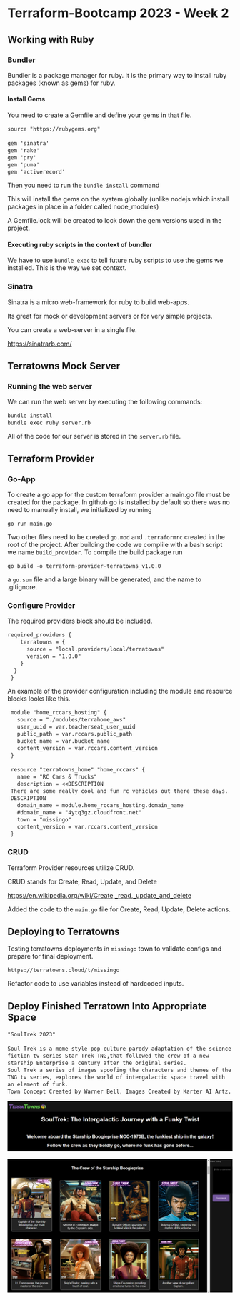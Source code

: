 # Terraform-Bootcamp 2023 - Week 2

## Working with Ruby

### Bundler

Bundler is a package manager for ruby.
It is the primary way to install ruby packages (known as gems) for ruby.

#### Install Gems

You need to create a Gemfile and define your gems in that file.

```
source "https://rubygems.org"

gem 'sinatra'
gem 'rake'
gem 'pry'
gem 'puma'
gem 'activerecord'
```

Then you need to run the `bundle install` command

This will install the gems on the system globally (unlike nodejs which install packages in place in a folder called node_modules)

A Gemfile.lock will be created to lock down the gem versions used in the project.

#### Executing ruby scripts in the context of bundler

We have to use `bundle exec` to tell future ruby scripts to use the gems we installed. This is the way we set context.

### Sinatra

Sinatra is a micro web-framework for ruby to build web-apps.

Its great for mock or development servers or for very simple projects.

You can create a web-server in a single file.

https://sinatrarb.com/

## Terratowns Mock Server

### Running the web server

We can run the web server by executing the following commands:

```
bundle install
bundle exec ruby server.rb
```

All of the code for our server is stored in the `server.rb` file.


## Terraform Provider

### Go-App
To create a go app for the custom terraform provider a main.go file must be created for the package. In github go is installed by default so there was no need to manually install, we initialized by running
```
go run main.go
```

Two other files need to be created `go.mod` and `.terraformrc` created in the root of the project. After building the code we complile with a bash script we name `build_provider`. To compile the build package run 
```
go build -o terraform-provider-terratowns_v1.0.0
```
a `go.sum` file and a large binary will be generated, and the name to .gitignore.

### Configure Provider
The required providers block should be included.
```
required_providers {
    terratowns = {
      source = "local.providers/local/terratowns"
      version = "1.0.0"
    }
  }
 }

```
An example of the provider configuration including the module and resource blocks looks like this.
```
 module "home_rccars_hosting" {
   source = "./modules/terrahome_aws"
   user_uuid = var.teacherseat_user_uuid
   public_path = var.rccars.public_path
   bucket_name = var.bucket_name
   content_version = var.rccars.content_version
 }

 resource "terratowns_home" "home_rccars" {
   name = "RC Cars & Trucks"
   description = <<DESCRIPTION
 There are some really cool and fun rc vehicles out there these days.
 DESCRIPTION
   domain_name = module.home_rccars_hosting.domain_name
   #domain_name = "4ytq3gz.cloudfront.net"
   town = "missingo"
   content_version = var.rccars.content_version
 }
```
### CRUD

Terraform Provider resources utilize CRUD.

CRUD stands for Create, Read, Update, and Delete

https://en.wikipedia.org/wiki/Create,_read,_update_and_delete

Added the code to the `main.go` file for Create, Read, Update, Delete actions.

## Deploying to Terratowns
Testing terratowns deployments in `missingo` town to validate configs and prepare for final deployment.
```
https://terratowns.cloud/t/missingo
```
Refactor code to use variables instead of hardcoded inputs.

## Deploy Finished Terratown Into Appropriate Space
```
"SoulTrek 2023"

Soul Trek is a meme style pop culture parody adaptation of the science fiction tv series Star Trek TNG,that followed the crew of a new starship Enterprise a century after the original series.
Soul Trek a series of images spoofing the characters and themes of the TNG tv series, explores the world of intergalactic space travel with an element of funk. 
Town Concept Created by Warner Bell, Images Created by Karter AI Artz.

```

![Alt text](image-10.png)

![Alt text](image-9.png)















